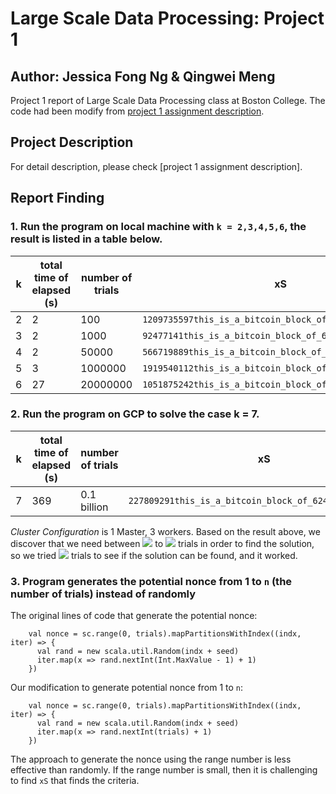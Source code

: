 # Large Scale Data Processing: Project 1
## Author: Jessica Fong Ng & Qingwei Meng
Project 1 report of Large Scale Data Processing class at Boston College. The code had been modify from [project 1 assignment description](https://github.com/CSCI3390/project_1). 

## Project Description
 For detail description, please check [project 1 assignment description].
## Report Finding
### 1. Run the program on local machine with `k = 2,3,4,5,6`, the result is listed in a table below.

k | total time of elapsed (s) | number of trials | xS | hash value 
------------| ------------|------------|------------|------------
2 | 2 | 100 | `1209735597this_is_a_bitcoin_block_of_62425405_11160090` | `001142511ea768b76db39b89813e53f72c2d262af548edd20d768cdfae8294fe`
3 | 2 | 1000 |`92477141this_is_a_bitcoin_block_of_62425405_11160090` | `000a6b6c7c318d154b2b0a533416b5fcdd1157848910f453ac7268751250eb46`
4 | 2 | 50000 | `566719889this_is_a_bitcoin_block_of_62425405_11160090` | `0000376df8a03266e2f09f99d1b1dca6dc5bc0b2d162fb34c52c22afd433432d`
5 | 3 | 1000000 | `1919540112this_is_a_bitcoin_block_of_62425405_11160090` | `00000458b7edf6753a8fbf41f0eadfbe0bd31e9f9c9dea18f39b3d33c981f0b8`
6 | 27 | 20000000 | `1051875242this_is_a_bitcoin_block_of_62425405_11160090` | `000000124f5fd2f46a862eff988e48eacdcddcd2126ea4f22d4477f790532860`


### 2. Run the program on GCP to solve the case k = 7.
k | total time of elapsed (s) | number of trials | xS | hash value 
------------| ------------|------------|------------|------------
7 | 369|0.1 billion|`227809291this_is_a_bitcoin_block_of_62425405_11160090`|`0000000ca1f8ccdbd8b83b6701b5139c28ded54bd917b1abbd08a2c9e41af967`

*Cluster Configuration* is 1 Master, 3 workers. Based on the result above, we discover that we need between <img src="https://render.githubusercontent.com/render/math?math=10^{k}"> to <img src="https://render.githubusercontent.com/render/math?math=10^{k %2B1}"> trials in order to find the solution, so we tried <img src="https://render.githubusercontent.com/render/math?math=10^{7}"> trials to see if the solution can be found, and it worked.

### 3. Program generates the potential nonce from 1 to `n` (the number of trials) instead of randomly
The original lines of code that generate the potential nonce: 
```
    val nonce = sc.range(0, trials).mapPartitionsWithIndex((indx, iter) => {
      val rand = new scala.util.Random(indx + seed)
      iter.map(x => rand.nextInt(Int.MaxValue - 1) + 1)
    })
```
Our modification to generate potential nonce from 1 to `n`:
```
    val nonce = sc.range(0, trials).mapPartitionsWithIndex((indx, iter) => {
      val rand = new scala.util.Random(indx + seed)
      iter.map(x => rand.nextInt(trials) + 1)
    })
```
The approach to generate the nonce using the range number is less effective than randomly. If the range number is small, then it is challenging to find `xS` that finds the criteria.  
